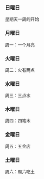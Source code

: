 ### 日曜日
星期天一周的开始
### 月曜日
周一：一个月亮
### 火曜日
周二：火有两点
### 水曜日
周三：三点水
### 木曜日
周四：四笔木
### 金曜日
周五：五金店
### 土曜日
周六：周六吃土
